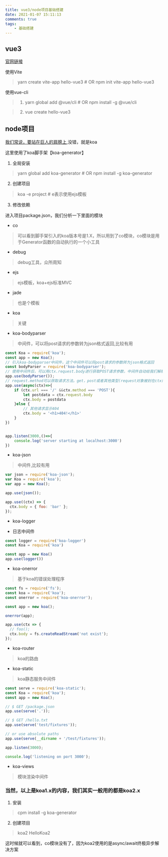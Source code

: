 ```yaml
---
title: vue3/node项目基础搭建
date: 2021-01-07 15:11:13
comments: true
tags:
	- 基础搭建
---
```



## vue3

[官网链接](https://v3.cn.vuejs.org/guide/migration/introduction.html#%E6%A6%82%E8%A7%88)

使用Vite

>  yarn create vite-app hello-vue3 # OR npm init vite-app hello-vue3


使用vue-cli

> 1. yarn global add @vue/cli  # OR npm install -g @vue/cli

> 2. vue create hello-vue3


<!-- more -->

## node项目

[我们常说，要站在巨人的肩膀上](https://koa.bootcss.com/),没错，就是koa

这里使用了koa脚手架【koa-generator】

1. 全局安装

> yarn global add koa-generator  # OR npm install -g koa-generator

2. 创建项目

> koa -e project  # e表示使用ejs模板

3. 修改依赖

进入项目package.json，我们分析一下里面的模块

- co

> 可以看到脚手架引入的koa版本号是1.X，所以用到了co模块，co模块是用于Generator函数的自动执行的一个小工具

- debug

> debug工具，众所周知

- ejs

> ejs模板，koa+ejs标准MVC

- jade

> 也是个模板

- koa

> 关键

- koa-bodyparser

> 中间件，可以将post请求的参数转为json格式返回,比较有用

``` javascript
const Koa = require('koa');
const app = new Koa();
// 引入koa-bodyparser中间件，这个中间件可以将post请求的参数转为json格式返回
const bodyParser = require('koa-bodyparser');
// 使用中间件后，可以用ctx.request.body进行获取POST请求参数，中间件自动给我们解析为json
app.use(bodyParser());
// request.method可以获取请求方法。get，post或者其他类型(request对象被封在ctx内，所以也可以ctx.method获取)
app.use(async(ctx)=>{
    if (ctx.url === '/' &&ctx.method === 'POST'){
        let postdata = ctx.request.body
        ctx.body = postdata
    }else {
        // 其他请求显示404
        ctx.body = '<h1>404!</h1>'
    }
})


app.listen(3000,()=>{
    console.log('server starting at localhost:3000')
})
```
- koa-json

> 中间件,比较有用

``` javascript
var json = require('koa-json');
var Koa = require('koa');
var app = new Koa();

app.use(json());

app.use((ctx) => {
  ctx.body = { foo: 'bar' };
});

```
- koa-logger

- 日志中间件

```javascript
const logger = require('koa-logger')
const Koa = require('koa')

const app = new Koa()
app.use(logger())
```
- koa-onerror

> 基于koa的错误处理程序

```javascript
const fs = require('fs');
const koa = require('koa');
const onerror = require('koa-onerror');

const app = new koa();

onerror(app);

app.use(ctx => {
  // foo();
  ctx.body = fs.createReadStream('not exist');
});
```

- koa-router

> koa的路由

- koa-static

> koa静态服务中间件

```javascript
const serve = require('koa-static');
const Koa = require('koa');
const app = new Koa();

// $ GET /package.json
app.use(serve('.'));

// $ GET /hello.txt
app.use(serve('test/fixtures'));

// or use absolute paths
app.use(serve(__dirname + '/test/fixtures'));

app.listen(3000);

console.log('listening on port 3000');
```

- koa-views

> 模块渲染中间件


### 当然，以上是koa1.x的内容，我们其实一般用的都是koa2.x


1. 安装

> cpm install -g koa-generator

2. 创建项目

> koa2 HelloKoa2

这时候就可以看到，co模块没有了，因为koa2使用的是async/await终极异步解决方案

